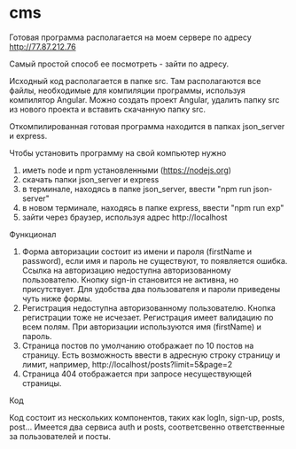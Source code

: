 # cms

Готовая программа располагается на моем сервере по адресу http://77.87.212.76

Самый простой способ ее посмотреть - зайти по адресу. 

Исходный код располагается в папке src. Там располагаются все файлы, необходимые для компиляции программы, используя компилятор Angular.
Можно создать проект Angular, удалить папку src из нового проекта и вставить скачанную папку src.

Откомпилированная готовая программа находится в папках json_server и express.

Чтобы установить программу на свой компьютер нужно
1. иметь node и npm установленными (https://nodejs.org)
2. скачать папки json_server и express
3. в терминале, находясь в папке json_server, ввести "npm run json-server"
4. в новом терминале, находясь в папке express, ввести "npm run exp"
5. зайти через браузер, используя адрес http://localhost

Функционал
1. Форма авторизации состоит из имени и пароля (firstName и password), если имя и пароль не существуют, то появляется ошибка.
   Ссылка на авторизацию недоступна авторизованному пользователю. Кнопку sign-in становится не активна, но присутствует.
   Для удобства два пользователя и пароли приведены чуть ниже формы.
2. Регистрация недоступна авторизованному пользователю. Кнопка регистрации тоже не исчезает. Регистрация имеет валидацию по всем полям.
   При авторизации используются имя (firstName) и пароль.
3. Страница постов по умолчанию отображает по 10 постов на страницу. Есть возможность ввести в адресную строку страницу и лимит, например, http://localhost/posts?limit=5&page=2
4. Страница 404 отображается при запросе несуществующей страницы.

Код

Код состоит из нескольких компонентов, таких как logIn, sign-up, posts, post...
Имеется два сервиса auth и posts, соответсвенно ответственные за пользователей и посты.
